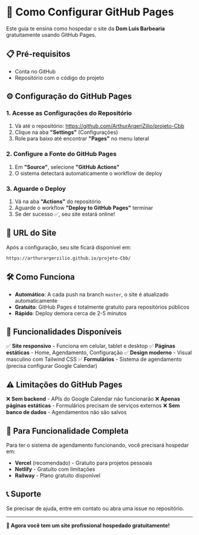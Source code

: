 # 🚀 Como Configurar GitHub Pages

Este guia te ensina como hospedar o site da **Dom Luis Barbearia** gratuitamente usando GitHub Pages.

## 📋 Pré-requisitos

- Conta no GitHub
- Repositório com o código do projeto

## ⚙️ Configuração do GitHub Pages

### 1. Acesse as Configurações do Repositório

1. Vá até o repositório: https://github.com/ArthurArgeriZilio/projeto-Cbb
2. Clique na aba **"Settings"** (Configurações)
3. Role para baixo até encontrar **"Pages"** no menu lateral

### 2. Configure a Fonte do GitHub Pages

1. Em **"Source"**, selecione **"GitHub Actions"**
2. O sistema detectará automaticamente o workflow de deploy

### 3. Aguarde o Deploy

1. Vá na aba **"Actions"** do repositório
2. Aguarde o workflow **"Deploy to GitHub Pages"** terminar
3. Se der sucesso ✅, seu site estará online!

## 🔗 URL do Site

Após a configuração, seu site ficará disponível em:
```
https://arthurargerzilio.github.io/projeto-Cbb/
```

## 🛠️ Como Funciona

- **Automático**: A cada push na branch `master`, o site é atualizado automaticamente
- **Gratuito**: GitHub Pages é totalmente gratuito para repositórios públicos
- **Rápido**: Deploy demora cerca de 2-5 minutos

## 📱 Funcionalidades Disponíveis

✅ **Site responsivo** - Funciona em celular, tablet e desktop
✅ **Páginas estáticas** - Home, Agendamento, Configuração
✅ **Design moderno** - Visual masculino com Tailwind CSS
✅ **Formulários** - Sistema de agendamento (precisa configurar Google Calendar)

## ⚠️ Limitações do GitHub Pages

❌ **Sem backend** - APIs do Google Calendar não funcionarão
❌ **Apenas páginas estáticas** - Formulários precisam de serviços externos
❌ **Sem banco de dados** - Agendamentos não são salvos

## 🔧 Para Funcionalidade Completa

Para ter o sistema de agendamento funcionando, você precisará hospedar em:

- **Vercel** (recomendado) - Gratuito para projetos pessoais
- **Netlify** - Gratuito com limitações
- **Railway** - Plano gratuito disponível

## 📞 Suporte

Se precisar de ajuda, entre em contato ou abra uma issue no repositório.

---

**🎉 Agora você tem um site profissional hospedado gratuitamente!**
